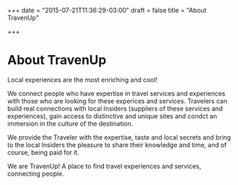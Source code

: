 +++
date = "2015-07-21T11:36:29-03:00"
draft = false
title = "About TravenUp"

+++

# About TravenUp

Local experiences are the most enriching and cool!

We connect people who have expertise in travel services and experiences with those who are looking for these experices and services. Travelers can build real connections with local Insiders (suppliers of these services and experiences), gain access to distinctive and unique sites and condct an immersion in the culture of the destination.

We provide the Traveler with the expertise, taste and local secrets and bring to the local Insiders the pleasure to share their knowledge and time, and of course, being paid for it.

We are TravenUp! A place to find travel experiences and services, connecting people.

